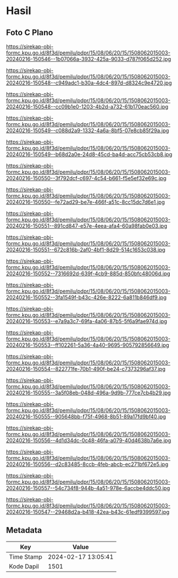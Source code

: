 # Hasil

## Foto C Plano

https://sirekap-obj-formc.kpu.go.id/8f3d/pemilu/pdpr/15/08/06/20/15/1508062015003-20240216-150546--1b07066a-3932-425a-9033-d787f065d252.jpg

https://sirekap-obj-formc.kpu.go.id/8f3d/pemilu/pdpr/15/08/06/20/15/1508062015003-20240216-150548--c949adc1-b30a-4dc4-897d-d8324c9e4720.jpg

https://sirekap-obj-formc.kpu.go.id/8f3d/pemilu/pdpr/15/08/06/20/15/1508062015003-20240216-150548--cc09b1e0-1203-4b2d-a732-61b170eac560.jpg

https://sirekap-obj-formc.kpu.go.id/8f3d/pemilu/pdpr/15/08/06/20/15/1508062015003-20240216-150549--c088d2a9-1332-4a6a-8bf5-07e8cb85f29a.jpg

https://sirekap-obj-formc.kpu.go.id/8f3d/pemilu/pdpr/15/08/06/20/15/1508062015003-20240216-150549--b68d2a0e-24d8-45cd-ba4d-acc75cb53cb8.jpg

https://sirekap-obj-formc.kpu.go.id/8f3d/pemilu/pdpr/15/08/06/20/15/1508062015003-20240216-150550--3f792dcf-c697-4c54-b661-f5e5ef32e69c.jpg

https://sirekap-obj-formc.kpu.go.id/8f3d/pemilu/pdpr/15/08/06/20/15/1508062015003-20240216-150550--fe72ad29-be7e-466f-a51c-8cc15dc7d6e1.jpg

https://sirekap-obj-formc.kpu.go.id/8f3d/pemilu/pdpr/15/08/06/20/15/1508062015003-20240216-150551--891cd847-e57e-4eea-afa4-60a98fab0e03.jpg

https://sirekap-obj-formc.kpu.go.id/8f3d/pemilu/pdpr/15/08/06/20/15/1508062015003-20240216-150551--672c816b-2af0-4bf1-8d29-514c1653c038.jpg

https://sirekap-obj-formc.kpu.go.id/8f3d/pemilu/pdpr/15/08/06/20/15/1508062015003-20240216-150552--7316692d-639f-4cb9-885d-850bfc48006d.jpg

https://sirekap-obj-formc.kpu.go.id/8f3d/pemilu/pdpr/15/08/06/20/15/1508062015003-20240216-150552--3fa1549f-b43c-426e-8222-6a811b846df9.jpg

https://sirekap-obj-formc.kpu.go.id/8f3d/pemilu/pdpr/15/08/06/20/15/1508062015003-20240216-150553--e7a9a3c7-69fa-4a06-87b5-5f6a9fae974d.jpg

https://sirekap-obj-formc.kpu.go.id/8f3d/pemilu/pdpr/15/08/06/20/15/1508062015003-20240216-150553--ff102261-5a36-4a40-9695-905792856649.jpg

https://sirekap-obj-formc.kpu.go.id/8f3d/pemilu/pdpr/15/08/06/20/15/1508062015003-20240216-150554--822771fe-70b1-490f-be24-c7373296af37.jpg

https://sirekap-obj-formc.kpu.go.id/8f3d/pemilu/pdpr/15/08/06/20/15/1508062015003-20240216-150555--3a5f08eb-048d-496a-9d9b-777ce7cb4b29.jpg

https://sirekap-obj-formc.kpu.go.id/8f3d/pemilu/pdpr/15/08/06/20/15/1508062015003-20240216-150555--905648bb-f75f-4968-8b51-89a17fd9bf40.jpg

https://sirekap-obj-formc.kpu.go.id/8f3d/pemilu/pdpr/15/08/06/20/15/1508062015003-20240216-150556--4d1d34dc-0c48-46fa-a079-40d4638b7a6e.jpg

https://sirekap-obj-formc.kpu.go.id/8f3d/pemilu/pdpr/15/08/06/20/15/1508062015003-20240216-150556--d2c83485-8ccb-4feb-abcb-ec271bf672e5.jpg

https://sirekap-obj-formc.kpu.go.id/8f3d/pemilu/pdpr/15/08/06/20/15/1508062015003-20240216-150557--54c734f8-944b-4a51-978e-6accbe4ddc50.jpg

https://sirekap-obj-formc.kpu.go.id/8f3d/pemilu/pdpr/15/08/06/20/15/1508062015003-20240216-150547--29468d2a-b418-42ea-b43c-61edf9399597.jpg


## Metadata

| Key        | Value               |
| ---------- | ------------------- |
| Time Stamp | 2024-02-17 13:05:41 |
| Kode Dapil | 1501                |



